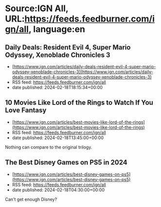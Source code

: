 # Source:IGN All, URL:https://feeds.feedburner.com/ign/all, language:en

## Daily Deals: Resident Evil 4, Super Mario Odyssey, Xenoblade Chronicles 3
 - [https://www.ign.com/articles/daily-deals-resident-evil-4-super-mario-odyssey-xenoblade-chronicles-3](https://www.ign.com/articles/daily-deals-resident-evil-4-super-mario-odyssey-xenoblade-chronicles-3)
 - RSS feed: https://feeds.feedburner.com/ign/all
 - date published: 2024-02-18T18:15:34+00:00



## 10 Movies Like Lord of the Rings to Watch If You Love Fantasy
 - [https://www.ign.com/articles/best-movies-like-lord-of-the-rings](https://www.ign.com/articles/best-movies-like-lord-of-the-rings)
 - RSS feed: https://feeds.feedburner.com/ign/all
 - date published: 2024-02-18T13:45:00+00:00

Nothing can compare to the original trilogy.

## The Best Disney Games on PS5 in 2024
 - [https://www.ign.com/articles/best-disney-games-on-ps5](https://www.ign.com/articles/best-disney-games-on-ps5)
 - RSS feed: https://feeds.feedburner.com/ign/all
 - date published: 2024-02-18T04:30:00+00:00

Can't get enough Disney?

